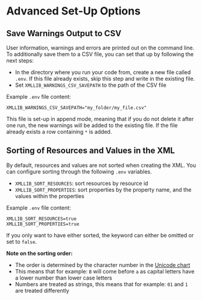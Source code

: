 # Advanced Set-Up Options

## Save Warnings Output to CSV

User information, warnings and errors are printed out on the command line.
To additionally save them to a CSV file, you can set that up by following the next steps:

- In the directory where you run your code from, create a new file called `.env`. 
  If this file already exists, skip this step and write in the existing file.
- Set `XMLLIB_WARNINGS_CSV_SAVEPATH` to the path of the CSV file

Example `.env` file content:

  ```env
  XMLLIB_WARNINGS_CSV_SAVEPATH="my_folder/my_file.csv"
  ```

This file is set-up in append mode, meaning that if you do not delete it after one run, 
the new warnings will be added to the existing file. If the file already exists a row containing `*` is added. 


## Sorting of Resources and Values in the XML

By default, resources and values are not sorted when creating the XML.
You can configure sorting through the following `.env` variables.

- `XMLLIB_SORT_RESOURCES`: sort resources by resource id
- `XMLLIB_SORT_PROPERTIES`: sort properties by the property name, and the values within the properties

Example `.env` file content:

  ```env
  XMLLIB_SORT_RESOURCES=true
  XMLLIB_SORT_PROPERTIES=true
  ```

If you only want to have either sorted, the keyword can either be omitted or set to `false`.


**Note on the sorting order:**

- The order is determined by the character number in the [Unicode chart](https://www.unicode.org/charts/)
- This means that for example: `B` will come before `a` as capital letters have a lower number than lower case letters
- Numbers are treated as strings, this means that for example: `01` and `1` are treated differently